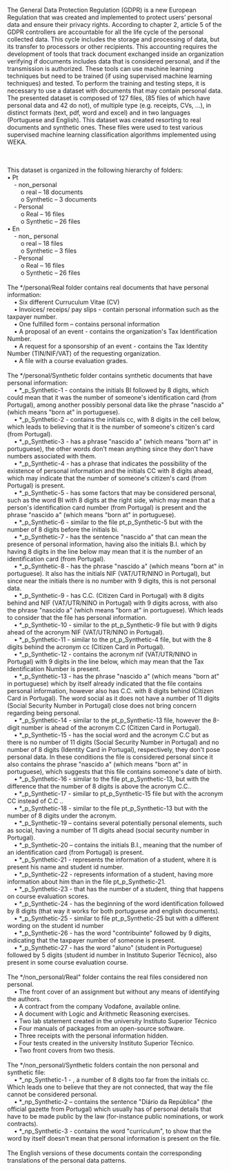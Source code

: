 ﻿The General Data Protection Regulation (GDPR) is a new European Regulation that was created and implemented to protect users’ personal data and ensure their privacy rights. 
According to chapter 2, article 5 of the GDPR controllers are accountable for all the life cycle of the personal collected data. This cycle includes the storage and processing of data, but its transfer to processors or other recipients. 
This accounting requires the development of tools that track document exchanged inside an organization verifying if documents includes data that is considered personal, and if the transmission is authorized.
These tools can use machine learning techniques but need to be trained (if using supervised machine learning techniques) and tested. To perform the training and testing steps, it is necessary to use a dataset with documents that may contain personal data.
The presented dataset is composed of 127 files, (85 files of which have personal data and 42 do not), of multiple type (e.g. receipts, CVs, …), in distinct formats (text, pdf, word and excel) and in two languages (Portuguese and English). This dataset was created resorting to real documents and synthetic ones.
These files were used to test various supervised machine learning classification algorithms implemented using WEKA.

<br />
<br />
This dataset is organized in the following hierarchy of folders:<br />
•  Pt <br />
&nbsp; &nbsp; -  non_personal <br />	
&nbsp; &nbsp; &nbsp; &nbsp; o  real – 18 documents <br />
&nbsp; &nbsp; &nbsp; &nbsp; o  Synthetic – 3 documents <br />
&nbsp; &nbsp; -  Personal <br />
&nbsp; &nbsp; &nbsp; &nbsp; o  Real – 16 files <br />
&nbsp; &nbsp; &nbsp; &nbsp; o  Synthetic – 26 files <br />
•  En <br />
&nbsp; &nbsp; -  non_ personal <br />	
&nbsp; &nbsp; &nbsp; &nbsp; o  real – 18 files <br />
&nbsp; &nbsp; &nbsp; &nbsp; o  Synthetic – 3 files <br />
&nbsp; &nbsp; -  Personal <br />
&nbsp; &nbsp; &nbsp; &nbsp; o  Real – 16 files <br />
&nbsp; &nbsp; &nbsp; &nbsp; o  Synthetic – 26 files <br />
<br />
The */personal/Real folder contains real documents that have personal information:<br />
&nbsp; &nbsp; •	Six different Curruculum Vitae (CV)<br />
&nbsp; &nbsp; •	Invoices/ receips/ pay slips - contain personal information such as the taxpayer number.<br />
&nbsp; &nbsp; •	One fulfilled form – contains personal information<br />
&nbsp; &nbsp; •	A proposal of an event - contains the organization's Tax Identification Number.<br />
&nbsp; &nbsp; •	A request for a sponsorship of an event - contains the Tax Identity Number (TIN/NIF/VAT) of the requesting organization.<br />
&nbsp; &nbsp; •	A file with a course evaluation grades.<br />
<br />
The */personal/Synthetic folder contains synthetic documents that have personal information:<br />
&nbsp; &nbsp; •	*_p_Synthetic-1 - contains the initials BI followed by 8 digits, which could mean that it was the number of someone's identification card (from Portugal), among another possibly personal data like the phrase "nascido a" (which means "born at" in portuguese).<br />
&nbsp; &nbsp; •	*_p_Synthetic-2 -  contains the initials cc, with 8 digits in the cell below, which leads to believing that it is the number of someone's citizen's card (from Portugal).<br />
&nbsp; &nbsp; •	*_p_Synthetic-3 - has a phrase "nascido a" (which means "born at" in portuguese), the other words don't mean anything since they don't have numbers associated with them.<br />
&nbsp; &nbsp; •	*_p_Synthetic-4 - has a phrase that indicates the possibility of the existence of personal information and the initials CC with 8 digits ahead, which may indicate that the number of someone's citizen's card (from Portugal) is present.<br />
&nbsp; &nbsp; •	*_p_Synthetic-5 - has some factors that may be considered personal, such as the word BI with 8 digits at the right side, which may mean that a person's identification card number (from Portugal) is present and the phrase "nascido a" (which means "born at" in portuguese).<br />
&nbsp; &nbsp; •	*_p_Synthetic-6 - similar to the file pt_p_Synthetic-5 but with the number of 8 digits before the initials bi.<br />
&nbsp; &nbsp; •	*_p_Synthetic-7 - has the sentence "nascido a" that can mean the presence of personal information, having also the initials B.I. which by having 8 digits in the line below may mean that it is the number of an identification card (from Portugal).<br />
&nbsp; &nbsp; •	*_p_Synthetic-8 - has the phrase "nascido a" (which means "born at" in portuguese). It also has the initials NIF (VAT/UTR/NINO in Portugal), but since near the initials there is no number with 9 digits, this is not personal data.<br />
&nbsp; &nbsp; •	*_p_Synthetic-9 - has C.C. (Citizen Card in Portugal) with 8 digits behind and NIF (VAT/UTR/NINO in Portugal) with 9 digits across, with also the phrase "nascido a" (which means "born at" in portuguese). Which leads to consider that the file has personal information.<br />
&nbsp; &nbsp; •	*_p_Synthetic-10 - similar to the pt_p_Synthetic-9 file but with 9 digits ahead of the acronym NIF (VAT/UTR/NINO in Portugal).<br />
&nbsp; &nbsp; •	*_p_Synthetic-11 - similar to the pt_p_Synthetic-4 file, but with the 8 digits behind the acronym cc (Citizen Card in Portugal).<br />
&nbsp; &nbsp; •	*_p_Synthetic-12 - contains the acronym nif (VAT/UTR/NINO in Portugal) with 9 digits in the line below, which may mean that the Tax Identification Number is present.<br />
&nbsp; &nbsp; •	*_p_Synthetic-13 - has the phrase "nascido a" (which means "born at" in portuguese) which by itself already indicated that the file contains personal information, however also has C.C. with 8 digits behind (Citizen Card in Portugal). The word social as it does not have a number of 11 digits (Social Security Number in Portugal) close does not bring concern regarding being personal.<br />
&nbsp; &nbsp; •	*_p_Synthetic-14 - similar to the pt_p_Synthetic-13 file, however the 8-digit number is ahead of the acronym C.C (Citizen Card in Portugal).<br />
&nbsp; &nbsp; •	*_p_Synthetic-15 - has the social word and the acronym C.C but as there is no number of 11 digits (Social Security Number in Portugal) and no number of 8 digits (Identity Card in Portugal), respectively, they don't pose personal data. In these conditions the file is considered personal since it also contains the phrase "nascido a" (which means "born at" in portuguese), which suggests that this file contains someone's date of birth.<br />
&nbsp; &nbsp; •	*_p_Synthetic-16 - similar to the file pt_p_Synthetic-13, but with the difference that the number of 8 digits is above the acronym C.C..<br />
&nbsp; &nbsp; •	*_p_Synthetic-17 - similar to pt_p_Synthetic-15 file but with the acronym CC instead of C.C ..<br />
&nbsp; &nbsp; •	*_p_Synthetic-18 - similar to the file pt_p_Synthetic-13 but with the number of 8 digits under the acronym.<br />
&nbsp; &nbsp; •	*_p_Synthetic-19 – contains several potentially personal elements, such as social, having a number of 11 digits ahead (social security number in Portugal).<br />
&nbsp; &nbsp; •	*_p_Synthetic-20 – contains the initials B.I., meaning that the number of an identification card (from Portugal) is present.<br />
&nbsp; &nbsp; •	*_p_Synthetic-21 - represents the information of a student, where it is present his name and student id number.<br />
&nbsp; &nbsp; •	*_p_Synthetic-22 - represents information of a student, having more information about him than in the file pt_p_Synthetic-21.<br />
&nbsp; &nbsp; •	*_p_Synthetic-23 - that has the number of a student, thing that happens on course evaluation scores.<br />
&nbsp; &nbsp; •	*_p_Synthetic-24 - has the beginning of the word identification followed by 8 digits (that way it works for both portuguese and english documents).<br />
&nbsp; &nbsp; •	*_p_Synthetic-25 - similar to file pt_p_Synthetic-25 but with a different wording on the student id number<br />
&nbsp; &nbsp; •	*_p_Synthetic-26 - has the word "contribuinte" followed by 9 digits, indicating that the taxpayer number of someone is present.<br />
&nbsp; &nbsp; •	*_p_Synthetic-27 - has the word "aluno" (student in Portuguese) followed by 5 digits (student id number in Instituto Superior Técnico), also present in some course evaluation course.<br />
<br />
The */non_personal/Real" folder contains the real files considered non personal.<br />
&nbsp; &nbsp; •	The front cover of an assignment but without any means of identifying the authors.<br />
&nbsp; &nbsp; •	A contract from the company Vodafone, available online.<br />
&nbsp; &nbsp; •	A document with Logic and Arithmetic Reasoning exercises.<br />
&nbsp; &nbsp; •	Two lab statement created in the university Instituto Superior Técnico<br />
&nbsp; &nbsp; •	Four manuals of packages from an open-source software.<br />
&nbsp; &nbsp; •	Three receipts with the personal information hidden.<br />
&nbsp; &nbsp; •	Four tests created in the university Instituto Superior Técnico.<br />
&nbsp; &nbsp; •	Two front covers from two thesis.<br />
<br />
The */non_personal/Synthetic folders contain the non personal and synthetic file:<br />
&nbsp; &nbsp; •	*_np_Synthetic-1 - , a number of 8 digits too far from the initials cc. Which leads one to believe that they are not connected, that way the file cannot be considered personal.<br />
&nbsp; &nbsp; •	*_np_Synthetic-2 – contains the sentence "Diário da República" (the official gazette from Portugal) which usually has of personal details that have to be made public by the law (for-instance public nominations, or work contracts).<br />
&nbsp; &nbsp; •	*_np_Synthetic-3 - contains the word "curriculum", to show that the word by itself doesn't mean that personal information is present on the file.<br />
<br />
The English versions of these documents contain the corresponding translations of the personal data patterns.<br />
